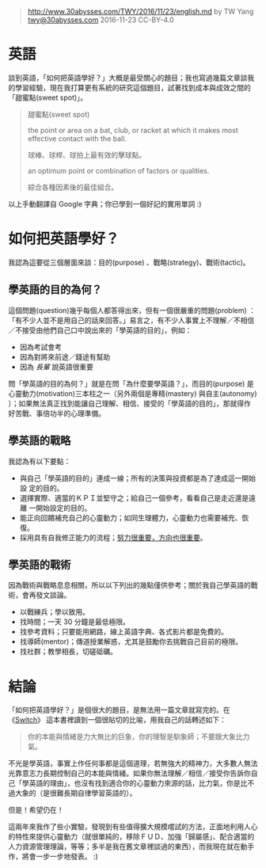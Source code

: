 ﻿> http://www.30abysses.com/TWY/2016/11/23/english.md
> by TW Yang <twy@30abysses.com> 2016-11-23 CC-BY-4.0

# 英語

談到英語，「如何把英語學好？」大概是最受關心的題目；我也寫過幾篇文章談我
的學習經驗，現在我打算更有系統的研究這個題目，試著找到成本與成效之間的
「甜蜜點(sweet spot)」。

> 甜蜜點(sweet spot)
>
> the point or area on a bat, club, or racket at which it makes most effective contact with the ball.
>
> 球棒、球桿、球拍上最有效的擊球點。
>
> an optimum point or combination of factors or qualities.
>
> 綜合各種因素後的最佳組合。

以上手動翻譯自 Google 字典；你已學到一個好記的實用單詞 :)


# 如何把英語學好？

我認為這要從三個層面來談：目的(purpose) 、戰略(strategy)、戰術(tactic)。


##  學英語的目的為何？

這個問題(question)幾乎每個人都答得出來，但有一個很嚴重的問題(problem) ：
「有不少人並不是用自己的話來回答。」易言之，有不少人事實上不理解／不相信
／不接受由他們自己口中說出來的「學英語的目的」，例如：

* 因為考試會考
* 因為對將來前途／錢途有幫助
* 因為 _長輩_ 說英語很重要

問「學英語的目的為何？」就是在問「為什麼要學英語？」，而目的(purpose) 是
心靈動力(motivation)三本柱之一（另外兩個是專精(mastery) 與自主(autonomy)
）；如果無法真正找到能讓自己理解、相信、接受的「學英語的目的」，那就得作
好苦戰、事倍功半的心理準備。


##  學英語的戰略

我認為有以下要點：

* 與自己「學英語的目的」連成一線；所有的決策與投資都是為了達成這一開始設
  定的目的。
* 選擇實際、適當的ＫＰＩ並堅守之；給自己一個參考，看看自己是走近還是遠離
  一開始設定的目的。
* 能正向回饋補充自己的心靈動力；如同生理體力，心靈動力也需要補充、恢復。
* 採用具有自我修正能力的流程；[努力很重要，方向也很重要][1]。

[1]: https://www.youtube.com/watch?v=qVxEa4sC1Wg


##  學英語的戰術

因為戰術與戰略息息相關，所以以下列出的幾點僅供參考；關於我自己學英語的戰
術，會再發文談論。

* 以戰練兵；學以致用。
* 找時間；一天 30 分鐘是最低極限。
* 找參考資料；只要能用網路，線上英語字典、各式影片都是免費的。
* 找導師(mentor)；傳道授業解惑，尤其是鼓勵你去挑戰自己目前的極限。
* 找社群；教學相長，切磋砥礪。



# 結論

「如何把英語學好？」是個很大的題目，是無法用一篇文章就寫完的。在
《[Switch][2]》 這本書裡讀到一個很貼切的比喻，用我自己的話轉述如下：

> 你的本能與情緒是力大無比的巨象，你的理智是馴象師；不要跟大象比力氣。

[2]: http://heathbrothers.com/books/switch/

不光是學英語，事實上作任何事都是這個道理，若無強大的精神力，大多數人無法
光靠意志力長期控制自己的本能與情緒。如果你無法理解／相信／接受你告訴你自
己「學英語的理由」，也沒有找到適合你的心靈動力來源的話，比力氣，你是比不
過大象的（是很難長期自律學習英語的）。

但是！希望仍在！

這兩年來我作了些小實驗，發現到有些值得擴大規模嚐試的方法，正面地利用人心
的特性來提供心靈動力（就很單純的，移除ＦＵＤ、加強「歸屬感」、配合適當的
人力資源管理理論，等等；多半是我在舊文章裡談過的東西），而我現在就在動手
作，將會一步一步地發表。 :)
